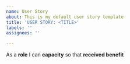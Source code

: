 ```yaml
---
name: User Story
about: This is my default user story template
title: 'USER STORY: <TITLE>'
labels: ''
assignees: ''

---
```


As a **role** I can **capacity** so that **received benefit**
